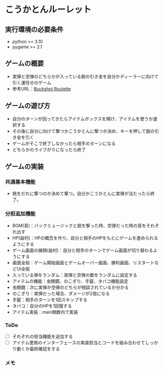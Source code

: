 # こうかとんルーレット

## 実行環境の必要条件
* python >= 3.10
* pygame >= 2.1

## ゲームの概要
* 実弾と空弾のどちらかが入っている銃の引き金を自分かディーラーに向けて引く運任せのゲーム
* 参考URL：[Buckshot Roulette](https://store.steampowered.com/app/2835570/Buckshot_Roulette/?l=japanese)

## ゲームの遊び方
* 自分のターンが回ってきたらアイテムボックスを開け、アイテムを使うか選択する
* その後に自分に向けて撃つかこうかとんに撃つか決め、キーを押して銃の引き金を引く
* ゲームがそこで終了しなかったら相手のターンになる
* どちらかのライフが０になったら終了

## ゲームの実装
### 共通基本機能
* 銃をだれに撃つのか決めて撃つ。自分かこうかとんに実弾が当たったら終了。

### 分担追加機能

* BGM(音)：バックミュージックと銃を撃った時、空弾だった時の音をそれぞれ出す
* HP(益村)：HPの概念を作り、自分と相手のHPをもとにゲームを進められるようにする
* ゲーム画面の展開(益村)：自分と相手のターンでゲーム画面が切り替わるようにする
* 画面全般：ゲーム開始画面とゲームオーバー画面、勝利画面、リスタートなどUI全般
* 入っている弾をランダム：実弾と空弾の数をランダムに設定する
* アイテムの機能：虫眼鏡、のこぎり、手錠、タバコ機能設定
* 虫眼鏡：次に実弾か空弾のどちらが相談されているか分かる
* のこぎり：実弾だった場合、ダメージが2倍になる
* 手錠：相手のターンを1回スキップする
* タバコ：自分のHPを1回復する
* アイテム実装：main関数内で実装



### ToDo
- [ ] それぞれの担当機能を追加する
- [ ] アイテム使用のインターフェースの実装担当とコードを組み合わせてしっかり動くか最終確認をする

### メモ

